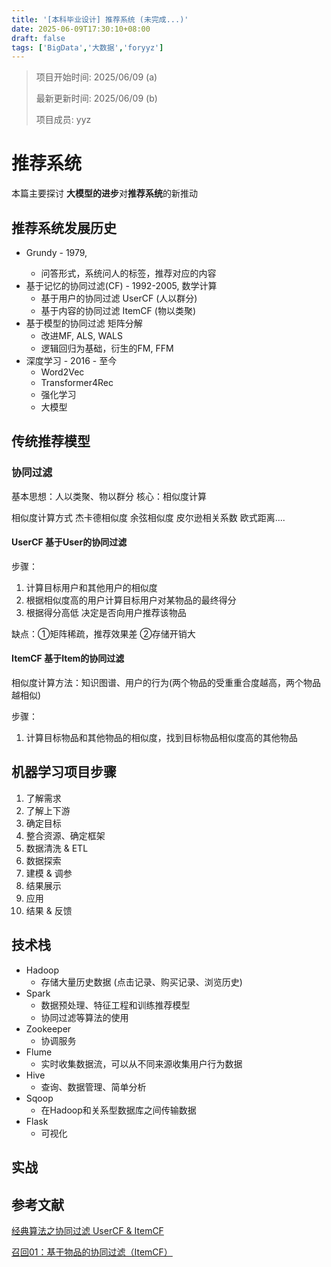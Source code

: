 ```yaml
---
title: '[本科毕业设计] 推荐系统 (未完成...)'
date: 2025-06-09T17:30:10+08:00
draft: false
tags: ['BigData','大数据','foryyz']
---
```


> 项目开始时间: 2025/06/09 (a)
>
> 最新更新时间: 2025/06/09 (b)
>
> 项目成员: yyz

# 推荐系统

本篇主要探讨 **大模型的进步**对**推荐系统**的新推动



## 推荐系统发展历史

- Grundy - 1979, <User Modeling via Stereotypes>
  - 问答形式，系统问人的标签，推荐对应的内容
- 基于记忆的协同过滤(CF) - 1992-2005, 数学计算
  - 基于用户的协同过滤 UserCF (人以群分)
  - 基于内容的协同过滤 ItemCF (物以类聚)
- 基于模型的协同过滤 矩阵分解
  - 改进MF, ALS, WALS
  - 逻辑回归为基础，衍生的FM, FFM
- 深度学习 - 2016 - 至今
  - Word2Vec
  - Transformer4Rec
  - 强化学习
  - 大模型

## 传统推荐模型

### 协同过滤

基本思想：人以类聚、物以群分
核心：相似度计算

相似度计算方式
	杰卡德相似度
	余弦相似度
	皮尔逊相关系数
	欧式距离....

#### UserCF 基于User的协同过滤

步骤：

1. 计算目标用户和其他用户的相似度
2. 根据相似度高的用户计算目标用户对某物品的最终得分
3. 根据得分高低 决定是否向用户推荐该物品

缺点：①矩阵稀疏，推荐效果差 ②存储开销大

#### ItemCF 基于Item的协同过滤

相似度计算方法：知识图谱、用户的行为(两个物品的受重重合度越高，两个物品越相似)

步骤：

1. 计算目标物品和其他物品的相似度，找到目标物品相似度高的其他物品



## 机器学习项目步骤

1. 了解需求
2. 了解上下游
3. 确定目标
4. 整合资源、确定框架
5. 数据清洗 & ETL
6. 数据探索
7. 建模 & 调参
8. 结果展示
9. 应用
10. 结果 & 反馈



## 技术栈

- Hadoop
  - 存储大量历史数据 (点击记录、购买记录、浏览历史)
- Spark
  - 数据预处理、特征工程和训练推荐模型
  - 协同过滤等算法的使用
- Zookeeper
  - 协调服务
- Flume
  - 实时收集数据流，可以从不同来源收集用户行为数据
- Hive
  - 查询、数据管理、简单分析
- Sqoop
  - 在Hadoop和关系型数据库之间传输数据
- Flask
  - 可视化



## 实战

## 参考文献

[经典算法之协同过滤 UserCF & ItemCF](https://www.bilibili.com/video/BV12q4y1f7Mv)

[召回01：基于物品的协同过滤（ItemCF）](https://www.bilibili.com/video/BV1mA4y1Q7RN)

